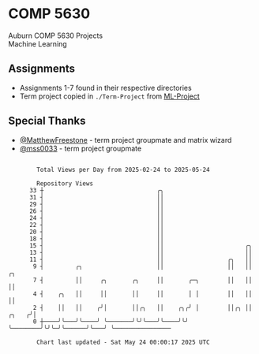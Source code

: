 # COMP 5630
Auburn COMP 5630 Projects  
Machine Learning

## Assignments
- Assignments 1-7 found in their respective directories
- Term project copied in `./Term-Project` from [ML-Project](https://github.com/wumphlett/ML-Project)

## Special Thanks
- [@MatthewFreestone](https://github.com/MatthewFreestone) - term project groupmate and matrix wizard
- [@mss0033](https://github.com/mss0033) - term project groupmate

```

        Total Views per Day from 2025-02-24 to 2025-05-24

        Repository Views
      33 ┼                                ╭╮
      31 ┤                                ││
      29 ┤                                ││
      26 ┤                                ││
      24 ┤                                ││
      22 ┤                                ││
      20 ┤                                ││
      18 ┤                                ││
      15 ┤                                ││                       ╭╮
      13 ┤                                ││                       ││
      11 ┤                                ││                  ╭╮   ││
       9 ┤         ╭╮                     ││                  ││   ││            ╭╮
       7 ┤         ││     ╭╮       ╭╮     ││       ╭─╮        ││   ││            ││
       4 ┤    ╭╮   ││     ││       ││     ││       │ │        ││   ││            ││
       2 ┤    ││   ││    ╭╯│       ││╭╮   ││    ╭╮╭╯ │        ││╭╮ ││      ╭╮   ╭╯│
       0 ┼────╯╰───╯╰────╯ ╰───────╯╰╯╰───╯╰────╯╰╯  ╰────────╯╰╯╰─╯╰──────╯╰───╯ ╰────────────────

        Chart last updated - Sat May 24 00:00:17 2025 UTC
        
```
